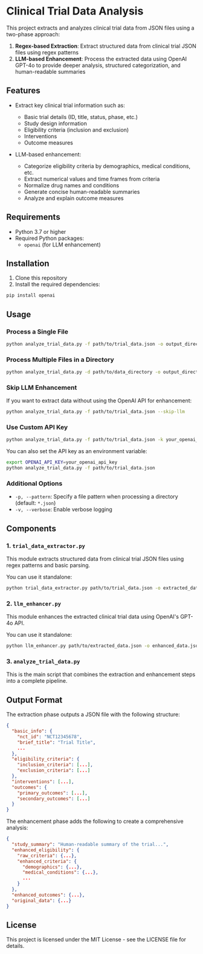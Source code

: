 # Clinical Trial Data Analysis

This project extracts and analyzes clinical trial data from JSON files using a two-phase approach:
1. **Regex-based Extraction**: Extract structured data from clinical trial JSON files using regex patterns
2. **LLM-based Enhancement**: Process the extracted data using OpenAI GPT-4o to provide deeper analysis, structured categorization, and human-readable summaries

## Features

- Extract key clinical trial information such as:
  - Basic trial details (ID, title, status, phase, etc.)
  - Study design information
  - Eligibility criteria (inclusion and exclusion)
  - Interventions
  - Outcome measures

- LLM-based enhancement:
  - Categorize eligibility criteria by demographics, medical conditions, etc.
  - Extract numerical values and time frames from criteria
  - Normalize drug names and conditions
  - Generate concise human-readable summaries
  - Analyze and explain outcome measures

## Requirements

- Python 3.7 or higher
- Required Python packages:
  - `openai` (for LLM enhancement)

## Installation

1. Clone this repository
2. Install the required dependencies:

```bash
pip install openai
```

## Usage

### Process a Single File

```bash
python analyze_trial_data.py -f path/to/trial_data.json -o output_directory
```

### Process Multiple Files in a Directory

```bash
python analyze_trial_data.py -d path/to/data_directory -o output_directory
```

### Skip LLM Enhancement

If you want to extract data without using the OpenAI API for enhancement:

```bash
python analyze_trial_data.py -f path/to/trial_data.json --skip-llm
```

### Use Custom API Key

```bash
python analyze_trial_data.py -f path/to/trial_data.json -k your_openai_api_key
```

You can also set the API key as an environment variable:

```bash
export OPENAI_API_KEY=your_openai_api_key
python analyze_trial_data.py -f path/to/trial_data.json
```

### Additional Options

- `-p, --pattern`: Specify a file pattern when processing a directory (default: `*.json`)
- `-v, --verbose`: Enable verbose logging

## Components

### 1. `trial_data_extractor.py`

This module extracts structured data from clinical trial JSON files using regex patterns and basic parsing.

You can use it standalone:

```bash
python trial_data_extractor.py path/to/trial_data.json -o extracted_data.json
```

### 2. `llm_enhancer.py`

This module enhances the extracted clinical trial data using OpenAI's GPT-4o API.

You can use it standalone:

```bash
python llm_enhancer.py path/to/extracted_data.json -o enhanced_data.json -k your_openai_api_key
```

### 3. `analyze_trial_data.py`

This is the main script that combines the extraction and enhancement steps into a complete pipeline.

## Output Format

The extraction phase outputs a JSON file with the following structure:

```json
{
  "basic_info": {
    "nct_id": "NCT12345678",
    "brief_title": "Trial Title",
    ...
  },
  "eligibility_criteria": {
    "inclusion_criteria": [...],
    "exclusion_criteria": [...]
  },
  "interventions": [...],
  "outcomes": {
    "primary_outcomes": [...],
    "secondary_outcomes": [...]
  }
}
```

The enhancement phase adds the following to create a comprehensive analysis:

```json
{
  "study_summary": "Human-readable summary of the trial...",
  "enhanced_eligibility": {
    "raw_criteria": {...},
    "enhanced_criteria": {
      "demographics": {...},
      "medical_conditions": {...},
      ...
    }
  },
  "enhanced_outcomes": {...},
  "original_data": {...}
}
```

## License

This project is licensed under the MIT License - see the LICENSE file for details. 
